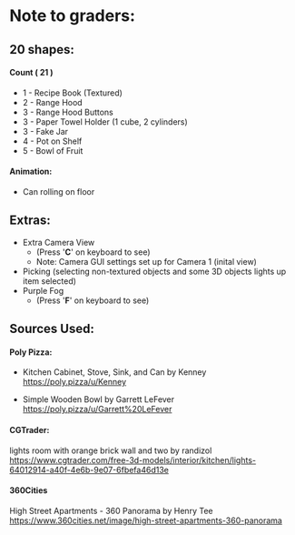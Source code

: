 # Note to graders:
## 20 shapes:
#### Count ( 21 )
* 1 - Recipe Book (Textured)
* 2 - Range Hood
* 3 - Range Hood Buttons
* 3 - Paper Towel Holder (1 cube, 2 cylinders)
* 3 - Fake Jar
* 4 - Pot on Shelf
* 5 - Bowl of Fruit
#### Animation: 
+ Can rolling on floor


## Extras:
* Extra Camera View 
    * (Press '**C**' on keyboard to see)
    * Note: Camera GUI settings set up for Camera 1 (inital view)
* Picking (selecting non-textured objects and some 3D objects lights up item selected)
* Purple Fog 
    * (Press '**F**' on keyboard to see)


## Sources Used:
#### Poly Pizza:

* Kitchen Cabinet, Stove, Sink, and Can by Kenney
https://poly.pizza/u/Kenney

* Simple Wooden Bowl by Garrett LeFever
https://poly.pizza/u/Garrett%20LeFever


#### CGTrader:

lights room with orange brick wall and two by randizol
https://www.cgtrader.com/free-3d-models/interior/kitchen/lights-64012914-a40f-4e6b-9e07-6fbefa46d13e


#### 360Cities
High Street Apartments - 360 Panorama by Henry Tee 
https://www.360cities.net/image/high-street-apartments-360-panorama
